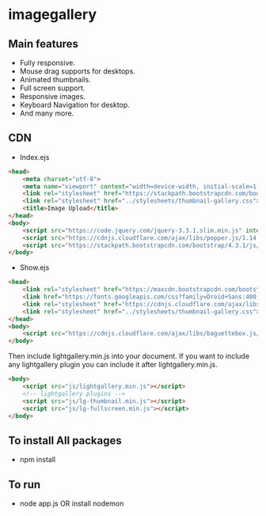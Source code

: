 # imagegallery

## Main features

* Fully responsive.
* Mouse drag supports for desktops.
* Animated thumbnails.
* Full screen support.
* Responsive images.
* Keyboard Navigation for desktop.
* And many more.

## CDN
* Index.ejs
```html
<head>
    <meta charset="utf-8">
    <meta name="viewport" content="width=device-width, initial-scale=1, shrink-to-fit=no">
    <link rel="stylesheet" href="https://stackpath.bootstrapcdn.com/bootstrap/4.3.1/css/bootstrap.min.css" integrity="sha384-ggOyR0iXCbMQv3Xipma34MD+dH/1fQ784/j6cY/iJTQUOhcWr7x9JvoRxT2MZw1T" crossorigin="anonymous">
    <link rel="stylesheet" href="../stylesheets/thumbnail-gallery.css">
    <title>Image Upload</title>
</head>
<body>
    <script src="https://code.jquery.com/jquery-3.3.1.slim.min.js" integrity="sha384-q8i/X+965DzO0rT7abK41JStQIAqVgRVzpbzo5smXKp4YfRvH+8abtTE1Pi6jizo" crossorigin="anonymous"></script>
    <script src="https://cdnjs.cloudflare.com/ajax/libs/popper.js/1.14.7/umd/popper.min.js" integrity="sha384-UO2eT0CpHqdSJQ6hJty5KVphtPhzWj9WO1clHTMGa3JDZwrnQq4sF86dIHNDz0W1" crossorigin="anonymous"></script>
    <script src="https://stackpath.bootstrapcdn.com/bootstrap/4.3.1/js/bootstrap.min.js" integrity="sha384-JjSmVgyd0p3pXB1rRibZUAYoIIy6OrQ6VrjIEaFf/nJGzIxFDsf4x0xIM+B07jRM" crossorigin="anonymous"></script>
</body>
```

* Show.ejs
```html
<head>
    <link rel="stylesheet" href="https://maxcdn.bootstrapcdn.com/bootstrap/3.3.7/css/bootstrap.min.css">
    <link href="https://fonts.googleapis.com/css?family=Droid+Sans:400,700" rel="stylesheet">
    <link rel="stylesheet" href="https://cdnjs.cloudflare.com/ajax/libs/baguettebox.js/1.8.1/baguetteBox.min.css">
    <link rel="stylesheet" href="../stylesheets/thumbnail-gallery.css">
</head>
<body>
    <script src="https://cdnjs.cloudflare.com/ajax/libs/baguettebox.js/1.8.1/baguetteBox.min.js"></script>
</body>
```

Then include lightgallery.min.js into your document. If you want to include any lightgallery plugin you can include it after lightgallery.min.js.

```html
<body>
    <script src="js/lightgallery.min.js"></script>
    <!-- lightgallery plugins -->
    <script src="js/lg-thumbnail.min.js"></script>
    <script src="js/lg-fullscreen.min.js"></script>
</body>
```

## To install All packages
* npm install

## To run
* node app.js OR install nodemon